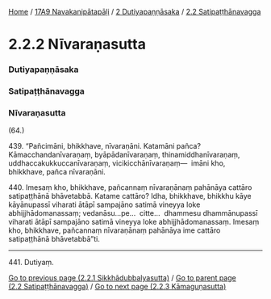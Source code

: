 
[Home](/) / [17A9 Navakanipātapāḷi](/tipitaka/17A9.md) / [2 Dutiyapaṇṇāsaka](/tipitaka/17A9/2.md) / [2.2 Satipaṭṭhānavagga](/tipitaka/17A9/2/2.2.md)

# 2.2.2 Nīvaraṇasutta

### Dutiyapaṇṇāsaka

### Satipaṭṭhānavagga

### Nīvaraṇasutta

(64.)

439\. “Pañcimāni, bhikkhave, nīvaraṇāni. Katamāni pañca? Kāmacchandanīvaraṇaṃ, byāpādanīvaraṇaṃ, thinamiddhanīvaraṇaṃ, uddhaccakukkuccanīvaraṇaṃ, vicikicchānīvaraṇaṃ—  imāni kho, bhikkhave, pañca nīvaraṇāni.

440\. Imesaṃ kho, bhikkhave, pañcannaṃ nīvaraṇānaṃ pahānāya cattāro satipaṭṭhānā bhāvetabbā. Katame cattāro? Idha, bhikkhave, bhikkhu kāye kāyānupassī viharati ātāpī sampajāno satimā vineyya loke abhijjhādomanassaṃ; vedanāsu…pe…  citte…  dhammesu dhammānupassī viharati ātāpī sampajāno satimā vineyya loke abhijjhādomanassaṃ. Imesaṃ kho, bhikkhave, pañcannaṃ nīvaraṇānaṃ pahānāya ime cattāro satipaṭṭhānā bhāvetabbā”ti.

---

441\. Dutiyaṃ.



[Go to previous page (2.2.1 Sikkhādubbalyasutta)](/tipitaka/17A9/2/2.2/2.2.1.md) / [Go to parent page (2.2 Satipaṭṭhānavagga)](/tipitaka/17A9/2/2.2.md) / [Go to next page (2.2.3 Kāmaguṇasutta)](/tipitaka/17A9/2/2.2/2.2.3.md)


